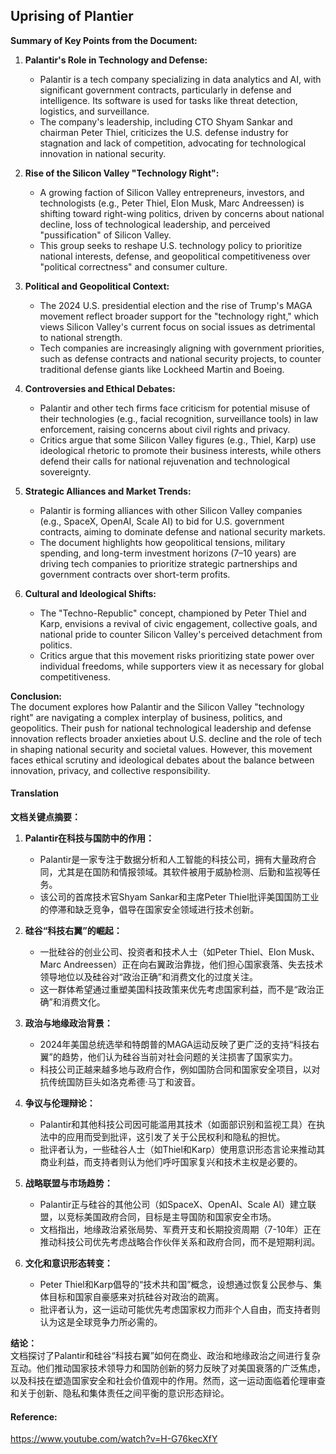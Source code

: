 ## Uprising of Plantier



**Summary of Key Points from the Document:**

1. **Palantir's Role in Technology and Defense:**
   - Palantir is a tech company specializing in data analytics and AI, with significant government contracts, particularly in defense and intelligence. Its software is used for tasks like threat detection, logistics, and surveillance.
   - The company's leadership, including CTO Shyam Sankar and chairman Peter Thiel, criticizes the U.S. defense industry for stagnation and lack of competition, advocating for technological innovation in national security.

2. **Rise of the Silicon Valley "Technology Right":**
   - A growing faction of Silicon Valley entrepreneurs, investors, and technologists (e.g., Peter Thiel, Elon Musk, Marc Andreessen) is shifting toward right-wing politics, driven by concerns about national decline, loss of technological leadership, and perceived "pussification" of Silicon Valley.
   - This group seeks to reshape U.S. technology policy to prioritize national interests, defense, and geopolitical competitiveness over "political correctness" and consumer culture.

3. **Political and Geopolitical Context:**
   - The 2024 U.S. presidential election and the rise of Trump's MAGA movement reflect broader support for the "technology right," which views Silicon Valley's current focus on social issues as detrimental to national strength.
   - Tech companies are increasingly aligning with government priorities, such as defense contracts and national security projects, to counter traditional defense giants like Lockheed Martin and Boeing.

4. **Controversies and Ethical Debates:**
   - Palantir and other tech firms face criticism for potential misuse of their technologies (e.g., facial recognition, surveillance tools) in law enforcement, raising concerns about civil rights and privacy.
   - Critics argue that some Silicon Valley figures (e.g., Thiel, Karp) use ideological rhetoric to promote their business interests, while others defend their calls for national rejuvenation and technological sovereignty.

5. **Strategic Alliances and Market Trends:**
   - Palantir is forming alliances with other Silicon Valley companies (e.g., SpaceX, OpenAI, Scale AI) to bid for U.S. government contracts, aiming to dominate defense and national security markets.
   - The document highlights how geopolitical tensions, military spending, and long-term investment horizons (7–10 years) are driving tech companies to prioritize strategic partnerships and government contracts over short-term profits.

6. **Cultural and Ideological Shifts:**
   - The "Techno-Republic" concept, championed by Peter Thiel and Karp, envisions a revival of civic engagement, collective goals, and national pride to counter Silicon Valley's perceived detachment from politics.
   - Critics argue that this movement risks prioritizing state power over individual freedoms, while supporters view it as necessary for global competitiveness.

**Conclusion:**  
The document explores how Palantir and the Silicon Valley "technology right" are navigating a complex interplay of business, politics, and geopolitics. Their push for national technological leadership and defense innovation reflects broader anxieties about U.S. decline and the role of tech in shaping national security and societal values. However, this movement faces ethical scrutiny and ideological debates about the balance between innovation, privacy, and collective responsibility.

#### Translation 

**文档关键点摘要：**

1. **Palantir在科技与国防中的作用：**
   - Palantir是一家专注于数据分析和人工智能的科技公司，拥有大量政府合同，尤其是在国防和情报领域。其软件被用于威胁检测、后勤和监视等任务。
   - 该公司的首席技术官Shyam Sankar和主席Peter Thiel批评美国国防工业的停滞和缺乏竞争，倡导在国家安全领域进行技术创新。

2. **硅谷“科技右翼”的崛起：**
   - 一批硅谷的创业公司、投资者和技术人士（如Peter Thiel、Elon Musk、Marc Andreessen）正在向右翼政治靠拢，他们担心国家衰落、失去技术领导地位以及硅谷对“政治正确”和消费文化的过度关注。
   - 这一群体希望通过重塑美国科技政策来优先考虑国家利益，而不是“政治正确”和消费文化。

3. **政治与地缘政治背景：**
   - 2024年美国总统选举和特朗普的MAGA运动反映了更广泛的支持“科技右翼”的趋势，他们认为硅谷当前对社会问题的关注损害了国家实力。
   - 科技公司正越来越多地与政府合作，例如国防合同和国家安全项目，以对抗传统国防巨头如洛克希德·马丁和波音。

4. **争议与伦理辩论：**
   - Palantir和其他科技公司因可能滥用其技术（如面部识别和监视工具）在执法中的应用而受到批评，这引发了关于公民权利和隐私的担忧。
   - 批评者认为，一些硅谷人士（如Thiel和Karp）使用意识形态言论来推动其商业利益，而支持者则认为他们呼吁国家复兴和技术主权是必要的。

5. **战略联盟与市场趋势：**
   - Palantir正与硅谷的其他公司（如SpaceX、OpenAI、Scale AI）建立联盟，以竞标美国政府合同，目标是主导国防和国家安全市场。
   - 文档指出，地缘政治紧张局势、军费开支和长期投资周期（7-10年）正在推动科技公司优先考虑战略合作伙伴关系和政府合同，而不是短期利润。

6. **文化和意识形态转变：**
   - Peter Thiel和Karp倡导的“技术共和国”概念，设想通过恢复公民参与、集体目标和国家自豪感来对抗硅谷对政治的疏离。
   - 批评者认为，这一运动可能优先考虑国家权力而非个人自由，而支持者则认为这是全球竞争力所必需的。

**结论：**  
文档探讨了Palantir和硅谷“科技右翼”如何在商业、政治和地缘政治之间进行复杂互动。他们推动国家技术领导力和国防创新的努力反映了对美国衰落的广泛焦虑，以及科技在塑造国家安全和社会价值观中的作用。然而，这一运动面临着伦理审查和关于创新、隐私和集体责任之间平衡的意识形态辩论。

#### Reference: 

https://www.youtube.com/watch?v=H-G76kecXfY
